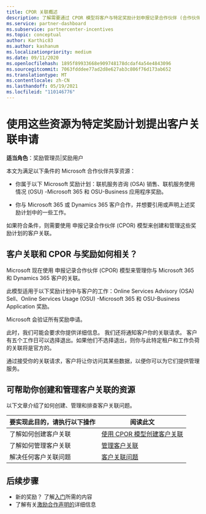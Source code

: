 ```yaml
---
title: CPOR 关联概述
description: 了解需要通过 CPOR 模型将客户与特定奖励计划申报记录合作伙伴 (合作伙伴) 的资源。
ms.service: partner-dashboard
ms.subservice: partnercenter-incentives
ms.topic: conceptual
author: Karthic83
ms.author: kashanum
ms.localizationpriority: medium
ms.date: 09/11/2020
ms.openlocfilehash: 1895f89933668e909748178dcdaf4a54e4843096
ms.sourcegitcommit: 7063fdddee77ad2d8e627ab3c806f76d173ab652
ms.translationtype: MT
ms.contentlocale: zh-CN
ms.lasthandoff: 05/19/2021
ms.locfileid: "110146776"
---
```

# <a name="use-these-resources-to-make-customer-association-claims-for-specific-incentives-programs"></a>使用这些资源为特定奖励计划提出客户关联申请

**适当角色**：奖励管理员|奖励用户

本文为满足以下条件的 Microsoft 合作伙伴共享资源：

- 你属于以下 Microsoft 奖励计划：联机服务咨询 (OSA) 销售、联机服务使用情况 (OSU) -Microsoft 365 和 OSU-Business 应用程序奖励。

- 你与 Microsoft 365 或 Dynamics 365 客户合作，并想要引用或声明上述奖励计划中的一些工作。

如果符合条件，则需要使用 申报记录合作伙伴 (CPOR) 模型来创建和管理这些奖励计划的客户关联。
 
## <a name="how-do-customer-associations-and-cpor-relate-to-incentives"></a>客户关联和 CPOR 与奖励如何相关？

Microsoft 现在使用 申报记录合作伙伴 (CPOR) 模型来管理你与 Microsoft 365 和 Dynamics 365 客户的关联。

此模型适用于以下奖励计划中与客户的工作：Online Services Advisory (OSA) Sell、Online Services Usage (OSU) -Microsoft 365 和 OSU-Business Application 奖励。

Microsoft 会验证所有奖励申请。

此时，我们可能会要求你提供详细信息。 我们还将通知客户你的关联请求。 客户有五个工作日可以选择退出。如果他们不选择退出，则你与此特定租户和工作负荷的关联将是官方的。

通过接受你的关联请求，客户将让你访问其某些数据，以便你可以为它们提供管理服务。 

## <a name="resources-to-help-you-create-and-manage-customer-associations"></a>可帮助你创建和管理客户关联的资源

以下文章介绍了如何创建、管理和排查客户关联问题。

|  **要实现此目的，请执行以下操作**  |  **阅读此文**  |
|--------------|-----------|
| 了解如何创建客户关联  | [使用 CPOR 模型创建客户关联](submit-osa-claim.md)  |
|了解如何管理客户关联  | [管理客户关联](incentives-manage-customer-associations.md)  |
|解决任何客户关联问题  | [客户关联问题](incentives-customer-association-issues.md)  |

## <a name="next-steps"></a>后续步骤

- 新的奖励？ 了解[入门](incentives-get-started-intro.md)所需的内容
- 了解有关[激励合作声明的](claims-overview.md)详细信息
